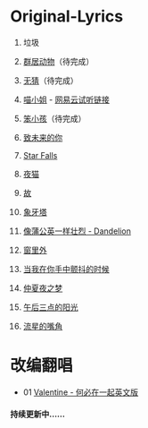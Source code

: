 # Original-Lyrics
1. 垃圾

2. [群居动物](https://github.com/Coder-AndyLee/Original-Lyrics/blob/master/%E7%BE%A4%E5%B1%85%E5%8A%A8%E7%89%A9.md)（待完成）

3. [无猜](https://github.com/Coder-AndyLee/Original-Lyrics/blob/master/%E6%97%A0%E7%8C%9C.md)（待完成）

4. [喵小姐](https://github.com/Coder-AndyLee/Original-Lyrics/blob/master/%E5%96%B5%E5%B0%8F%E5%A7%90.md) - [网易云试听链接](https://music.163.com/#/song?id=574291986)

5. [笨小孩](https://github.com/Coder-AndyLee/Original-Lyrics/blob/master/%E7%AC%A8%E5%B0%8F%E5%AD%A9.md)（待完成）

6. [致未来的你](https://github.com/Coder-AndyLee/Original-Lyrics/blob/master/%E8%87%B4%E6%9C%AA%E6%9D%A5%E7%9A%84%E4%BD%A0.md)

7. [Star Falls](https://github.com/Coder-AndyLee/Original-Lyrics/blob/master/Star%20Falls.md)

8. [夜猫](https://github.com/Coder-AndyLee/Original-Lyrics/blob/master/%E5%A4%9C%E7%8C%AB.md)

9. [故](https://github.com/Coder-AndyLee/Original-Lyrics/blob/master/%E6%95%85.md)

10. [象牙塔](https://github.com/Coder-AndyLee/Original-Lyrics/blob/master/%E8%B1%A1%E7%89%99%E5%A1%94.md)

11. [像蒲公英一样壮烈 - Dandelion](https://github.com/Coder-AndyLee/Original-Lyrics/blob/master/%E5%83%8F%E8%92%B2%E5%85%AC%E8%8B%B1%E4%B8%80%E6%A0%B7%E5%A3%AE%E7%83%88-Dandelion.md)

12. [窗里外](https://github.com/Coder-AndyLee/Original-Lyrics/blob/master/%E7%AA%97%E9%87%8C%E5%A4%96.md)

13. [当我在你手中颤抖的时候](https://github.com/Coder-AndyLee/Original-Lyrics/blob/master/%E5%BD%93%E4%BD%A0%E5%9C%A8%E6%88%91%E6%89%8B%E4%B8%AD%E9%A2%A4%E6%8A%96%E7%9A%84%E6%97%B6%E5%80%99.md)

14. [仲夏夜之梦](https://github.com/Coder-AndyLee/Original-Lyrics/blob/master/%E4%BB%B2%E5%A4%8F%E5%A4%9C%E4%B9%8B%E6%A2%A6.md)

15. [午后三点的阳光](https://github.com/Coder-AndyLee/Original-Lyrics/blob/master/%E5%8D%88%E5%90%8E%E4%B8%89%E7%82%B9%E7%9A%84%E9%98%B3%E5%85%89.md)

16. [流星的嘴角](https://github.com/Coder-AndyLee/Original-Lyrics/blob/master/%E6%B5%81%E6%98%9F%E7%9A%84%E5%98%B4%E8%A7%92.md)


# 改编翻唱
- 01 [Valentine - 何必在一起英文版](https://github.com/Coder-AndyLee/Original-Lyrics/blob/master/Valentine-%E4%BD%95%E5%BF%85%E5%9C%A8%E4%B8%80%E8%B5%B7%E8%8B%B1%E6%96%87%E7%89%88.md)



#### 持续更新中……